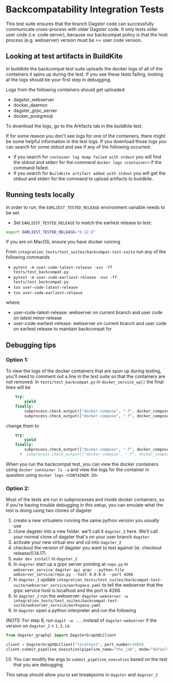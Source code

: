 # Backcompatability Integration Tests

This test suite ensures that the branch Dagster code can successfully communicate cross-process with older Dagster code. It only tests older user code (i.e. code server), because our backcompat policy is that the host process (e.g. webserver) version must be >= user code version.

## Looking at test artifacts in BuildKite

In buildkite the backcompat test suite uploads the docker logs of all of the containers it spins up during the test. If you
see these tests failing, looking at the logs should be your first step in debugging.

Logs from the following containers should get uploaded:

- dagster_webserver
- docker_daemon
- dagster_grpc_server
- docker_postgresql

To download the logs, go to the Artifacts tab in the buildkite test.

If for some reason you don't see logs for one of the containers, there might be some helpful information
in the test logs. If you download those logs you can search for some stdout and see if any of the following occurred:

- if you search for `container log dump failed with stdout` you will find the stdout and stderr for the command
  `docker logs <container>` if the command failed.
- if you search for `Buildkite artifact added with stdout` you will get the stdout and stderr for the command to upload
  artifacts to buildkite.

## Running tests locally

In order to run, the `EARLIEST_TESTED_RELEASE` environment variable needs to be set.

- Set `EARLIEST_TESTED_RELEASE` to match the earliest release to test:

```bash
export EARLIEST_TESTED_RELEASE="0.12.8"
```

If you are on MacOS, ensure you have docker running

From `integration_tests/test_suites/backcompat-test-suite` run any of the following commands

- `pytest -m user-code-latest-release -xvv -ff tests/test_backcompat.py`
- `pytest -m user-code-earliest-release -xvv -ff tests/test_backcompat.py`
- `tox user-code-latest-release`
- `tox user-code-earliest-release`

where:

- user-code-latest-release: webserver on current branch and user code on latest minor release
- user-code-earliest-release: webserver on current branch and user code on earliest release to maintain backcompat for

## Debugging tips

### Option 1:

To view the logs of the docker containers that are spun up during testing, you'll need to comment out a line in the
test suite so that the containers are not removed. In `tests/test_backcompat.py` in `docker_service_up()` the final lines will be

```python
    try:
        yield
    finally:
        subprocess.check_output(["docker-compose", "-f", docker_compose_file, "stop"])
        subprocess.check_output(["docker-compose", "-f", docker_compose_file, "rm", "-f"])
```

change them to

```python
    try:
        yield
    finally:
        subprocess.check_output(["docker-compose", "-f", docker_compose_file, "stop"])
      #  subprocess.check_output(["docker-compose", "-f", docker_compose_file, "rm", "-f"])
```

When you run the backcompat test, you can view the docker containers using `docker container ls -a` and view the logs for the container in
question using `docker logs <CONTAINER ID>`

### Option 2:

Most of the tests are run in subprocesses and inside docker containers, so if you're having trouble debugging
in this setup, you can emulate what the test is doing using two clones of dagster

1. create a new virtualenv running the same python version you usually use
2. clone dagster into a new folder. we'll call it `dagster_2` here. We'll call your normal clone of dagster that's on your user branch `dagster`
3. activate your new virtual env and cd into `dagster_2`
4. checkout the version of dagster you want to test against (ie. checkout release/0.14.17)
5. `make dev install` in `dagster_2`
6. In `dagster` start up a grpc server pointing at `repo.py` in `webserver_service`: `dagster api grpc --python-file webserver_service/repo.py --host 0.0.0.0 --port 4266`
7. In `dagster_2` update `integration_tests/test_suites/backcompat-test-suite/webserver_service/workspace.yaml` to tell the webserver that the grpc service host is localhost and the port is 4266
8. In `dagster_2` run the webserver: `dagster-webserver -w integration_tests/test_suites/backcompat-test-suite/webserver_service/workspace.yaml`
9. In `dagster` open a python interpreter and run the following

(NOTE: For step 8, run `dagit -w ...` instead of `dagster-webserver` if the version on `dagster_2` < `1.3.14`.

```python
from dagster_graphql import DagsterGraphQLClient

client = DagsterGraphQLClient("localhost", port_number=3000)
client.submit_pipeline_execution(pipeline_name="the_job", mode="default", run_config={})
```

10. You can modify the args to `submit_pipeline_execution` based on the test that you are debugging

This setup should allow you to set breakpoints in `dagster` and `dagster_2`
